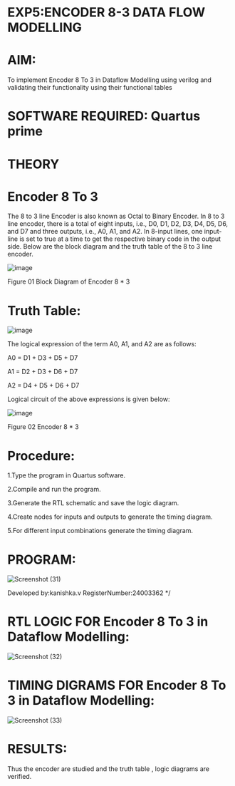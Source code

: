 # EXP5:ENCODER 8-3 DATA FLOW MODELLING

# **AIM:**

To implement  Encoder 8 To 3 in Dataflow Modelling using verilog and validating their functionality using their functional tables

# **SOFTWARE REQUIRED:** Quartus prime

# **THEORY**

# **Encoder 8 To 3**

The 8 to 3 line Encoder is also known as Octal to Binary Encoder. In 8 to 3 line encoder, there is a total of eight inputs, i.e., D0, D1, D2, D3, D4, D5, D6, and D7 and three outputs, i.e., A0, A1, and A2. In 8-input lines, one input-line is set to true at a time to get the respective binary code in the output side. Below are the block diagram and the truth table of the 8 to 3 line encoder.

![image](https://github.com/naavaneetha/ENCODER8TO3DATAFLOW/assets/154305477/0bc242c1-eb9e-4c47-afe5-30428470efc3)

Figure 01  Block Diagram of Encoder 8 * 3

# **Truth Table:**

![image](https://github.com/naavaneetha/ENCODER8TO3DATAFLOW/assets/154305477/35496b14-ae6e-4cd1-9abd-d6736b576575)

The logical expression of the term A0, A1, and A2 are as follows:

A0 = D1 + D3 + D5 + D7

A1 = D2 + D3 + D6 + D7

A2 = D4 + D5 + D6 + D7

Logical circuit of the above expressions is given below:

![image](https://github.com/naavaneetha/ENCODER8TO3DATAFLOW/assets/154305477/95acaee6-c873-4c75-89eb-ef09fb158053)

Figure 02  Encoder 8 * 3

# **Procedure:**

1.Type the program in Quartus software.

2.Compile and run the program.

3.Generate the RTL schematic and save the logic diagram.

4.Create nodes for inputs and outputs to generate the timing diagram.

5.For different input combinations generate the timing diagram.


# **PROGRAM:**

![Screenshot (31)](https://github.com/user-attachments/assets/ff1feabe-d6df-4c30-9745-d8a305c2388b)
 

Developed by:kanishka.v   RegisterNumber:24003362  */

# **RTL LOGIC FOR Encoder 8 To 3 in Dataflow Modelling:**

![Screenshot (32)](https://github.com/user-attachments/assets/9f134d77-071a-4005-acad-d7e69b511b7e)


# **TIMING DIGRAMS FOR Encoder 8 To 3 in Dataflow Modelling:**

![Screenshot (33)](https://github.com/user-attachments/assets/7a21765b-a720-451e-b109-e160eaf11007)


# **RESULTS:**

Thus the encoder are studied and the truth table , logic diagrams are verified.




